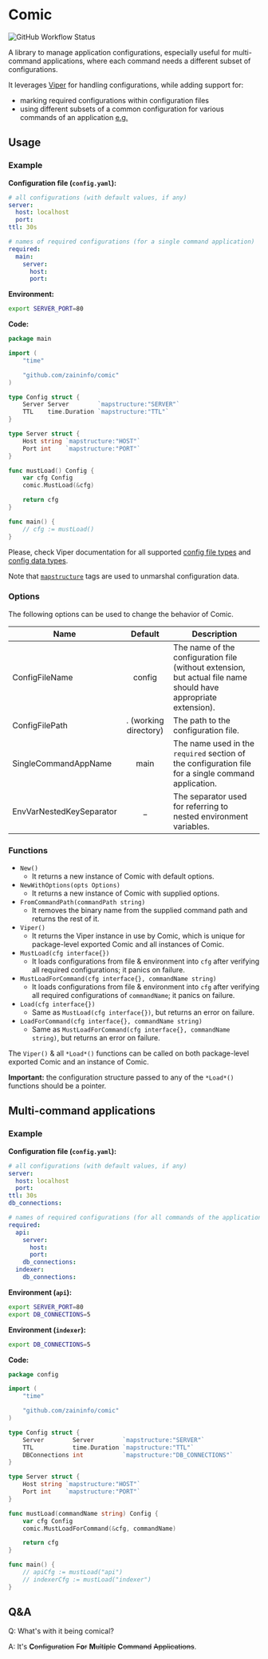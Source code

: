 # Comic
![GitHub Workflow Status](https://github.com/zaininfo/comic/workflows/CI/badge.svg)

A library to manage application configurations, especially useful for multi-command applications, where each command needs a different subset of configurations.

It leverages [Viper](https://github.com/spf13/viper) for handling configurations, while adding support for:
- marking required configurations within configuration files
- using different subsets of a common configuration for various commands of an application [e.g.](#multi-command-applications)

## Usage

### Example
**Configuration file (`config.yaml`):**
```yaml
# all configurations (with default values, if any)
server:
  host: localhost
  port:
ttl: 30s

# names of required configurations (for a single command application)
required:
  main:
    server:
      host:
      port:
```

**Environment:**
```sh
export SERVER_PORT=80
```

**Code:**
```go
package main

import (
	"time"

	"github.com/zaininfo/comic"
)

type Config struct {
	Server Server        `mapstructure:"SERVER"`
	TTL    time.Duration `mapstructure:"TTL"`
}

type Server struct {
	Host string `mapstructure:"HOST"`
	Port int    `mapstructure:"PORT"`
}

func mustLoad() Config {
	var cfg Config
	comic.MustLoad(&cfg)

	return cfg
}

func main() {
	// cfg := mustLoad()
}
```

Please, check Viper documentation for all supported [config file types](https://github.com/spf13/viper#reading-config-files) and [config data types](https://github.com/spf13/viper#getting-values-from-viper).

Note that [`mapstructure`](https://github.com/mitchellh/mapstructure) tags are used to unmarshal configuration data.

### Options
The following options can be used to change the behavior of Comic.

| Name                     | Default               | Description                                                                                                     |
|--------------------------|:---------------------:|-----------------------------------------------------------------------------------------------------------------|
| ConfigFileName           | config                | The name of the configuration file (without extension, but actual file name should have appropriate extension). |
| ConfigFilePath           | . (working directory) | The path to the configuration file.                                                                             |
| SingleCommandAppName     | main                  | The name used in the `required` section of the configuration file for a single command application.             |
| EnvVarNestedKeySeparator | _                     | The separator used for referring to nested environment variables.                                               |

### Functions
- `New()`
  - It returns a new instance of Comic with default options.
- `NewWithOptions(opts Options)`
  - It returns a new instance of Comic with supplied options.
- `FromCommandPath(commandPath string)`
  - It removes the binary name from the supplied command path and returns the rest of it.
- `Viper()`
  - It returns the Viper instance in use by Comic, which is unique for package-level exported Comic and all instances of Comic.
- `MustLoad(cfg interface{})`
  - It loads configurations from file & environment into `cfg` after verifying all required configurations; it panics on failure.
- `MustLoadForCommand(cfg interface{}, commandName string)`
  - It loads configurations from file & environment into `cfg` after verifying all required configurations of `commandName`; it panics on failure.
- `Load(cfg interface{})`
  - Same as `MustLoad(cfg interface{})`, but returns an error on failure.
- `LoadForCommand(cfg interface{}, commandName string)`
  - Same as `MustLoadForCommand(cfg interface{}, commandName string)`, but returns an error on failure.

The `Viper()` & all `*Load*()` functions can be called on both package-level exported Comic and an instance of Comic.

**Important:** the configuration structure passed to any of the `*Load*()` functions should be a pointer.

## Multi-command applications

### Example
**Configuration file (`config.yaml`):**
```yaml
# all configurations (with default values, if any)
server:
  host: localhost
  port:
ttl: 30s
db_connections:

# names of required configurations (for all commands of the application)
required:
  api:
    server:
      host:
      port:
    db_connections:
  indexer:
    db_connections:
```

**Environment (`api`):**
```sh
export SERVER_PORT=80
export DB_CONNECTIONS=5
```

**Environment (`indexer`):**
```sh
export DB_CONNECTIONS=5
```

**Code:**
```go
package config

import (
	"time"

	"github.com/zaininfo/comic"
)

type Config struct {
	Server        Server        `mapstructure:"SERVER"`
	TTL           time.Duration `mapstructure:"TTL"`
	DBConnections int           `mapstructure:"DB_CONNECTIONS"`
}

type Server struct {
	Host string `mapstructure:"HOST"`
	Port int    `mapstructure:"PORT"`
}

func mustLoad(commandName string) Config {
	var cfg Config
	comic.MustLoadForCommand(&cfg, commandName)

	return cfg
}

func main() {
	// apiCfg := mustLoad("api")
	// indexerCfg := mustLoad("indexer")
}
```

## Q&A

Q: What's with it being comical?

A: It's **C**~~onfiguration~~ ~~F~~**o**~~r~~ **M**~~ult~~**i**~~ple~~ **C**~~ommand~~ ~~Applications~~.
